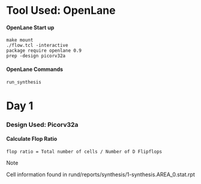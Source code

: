 # Tool Used: OpenLane
#### OpenLane Start up
```
make mount
./flow.tcl -interactive
package require openlane 0.9
prep -design picorv32a
```
#### OpenLane Commands
```
run_synthesis    
```

# Day 1
### Design Used: Picorv32a
#### Calculate Flop Ratio
```
flop ratio = Total number of cells / Number of D Flipflops
```
> [!NOTE]
>  Cell information found in rund/reports/synthesis/1-synthesis.AREA_0.stat.rpt
